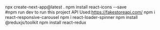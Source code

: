 npx create-next-app@latest .
npm install react-icons --save  
#npm run dev to run this project
API Used:https://fakestoreapi.com/
npm i react-responsive-carousel
npm i react-loader-spinner
npm install @reduxjs/toolkit
npm install react-redux
